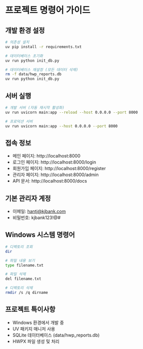 # 프로젝트 명령어 가이드

## 개발 환경 설정
```bash
# 의존성 설치
uv pip install -r requirements.txt

# 데이터베이스 초기화
uv run python init_db.py

# 데이터베이스 재설정 (모든 데이터 삭제)
rm -f data/hwp_reports.db
uv run python init_db.py
```

## 서버 실행
```bash
# 개발 서버 (자동 재시작 활성화)
uv run uvicorn main:app --reload --host 0.0.0.0 --port 8000

# 프로덕션 서버
uv run uvicorn main:app --host 0.0.0.0 --port 8000
```

## 접속 정보
- 메인 페이지: http://localhost:8000
- 로그인 페이지: http://localhost:8000/login
- 회원가입 페이지: http://localhost:8000/register
- 관리자 페이지: http://localhost:8000/admin
- API 문서: http://localhost:8000/docs

## 기본 관리자 계정
- 이메일: hantj@kjbank.com
- 비밀번호: kjbank123!@#

## Windows 시스템 명령어
```bash
# 디렉토리 조회
dir

# 파일 내용 보기
type filename.txt

# 파일 삭제
del filename.txt

# 디렉토리 삭제
rmdir /s /q dirname
```

## 프로젝트 특이사항
- Windows 환경에서 개발 중
- UV 패키지 매니저 사용
- SQLite 데이터베이스 (data/hwp_reports.db)
- HWPX 파일 생성 및 처리